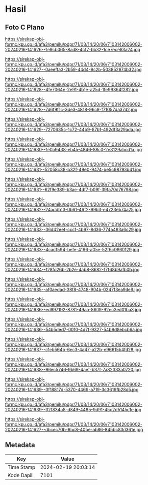 # Hasil

## Foto C Plano

https://sirekap-obj-formc.kpu.go.id/afa3/pemilu/pdpr/71/03/14/20/06/7103142006002-20240216-141626--1e9cb065-8ad8-4cf7-bb32-1ce7ece83a24.jpg

https://sirekap-obj-formc.kpu.go.id/afa3/pemilu/pdpr/71/03/14/20/06/7103142006002-20240216-141627--0aeeffa3-2b59-44d4-9c2b-503852974b32.jpg

https://sirekap-obj-formc.kpu.go.id/afa3/pemilu/pdpr/71/03/14/20/06/7103142006002-20240216-141628--4fe7064e-2e91-4b1e-a25d-1fe99364f282.jpg

https://sirekap-obj-formc.kpu.go.id/afa3/pemilu/pdpr/71/03/14/20/06/7103142006002-20240216-141628--7d6f9f1c-3de3-4818-96c9-f71057da37d2.jpg

https://sirekap-obj-formc.kpu.go.id/afa3/pemilu/pdpr/71/03/14/20/06/7103142006002-20240216-141629--7270635c-1c72-44b9-87b1-492df3a29ada.jpg

https://sirekap-obj-formc.kpu.go.id/afa3/pemilu/pdpr/71/03/14/20/06/7103142006002-20240216-141630--1e0a9438-eb45-4846-88c0-2e3129abcd1a.jpg

https://sirekap-obj-formc.kpu.go.id/afa3/pemilu/pdpr/71/03/14/20/06/7103142006002-20240216-141631--52058c38-b32f-49e0-9474-be5c98793b41.jpg

https://sirekap-obj-formc.kpu.go.id/afa3/pemilu/pdpr/71/03/14/20/06/7103142006002-20240216-141631--62f9e389-b3ae-4df7-b09f-39fa70d76798.jpg

https://sirekap-obj-formc.kpu.go.id/afa3/pemilu/pdpr/71/03/14/20/06/7103142006002-20240216-141632--24addb13-0b61-46f2-99b3-e4723eb74a25.jpg

https://sirekap-obj-formc.kpu.go.id/afa3/pemilu/pdpr/71/03/14/20/06/7103142006002-20240216-141633--36d42eef-ccc1-4b97-8d36-774a483a6c29.jpg

https://sirekap-obj-formc.kpu.go.id/afa3/pemilu/pdpr/71/03/14/20/06/7103142006002-20240216-141633--4cac1594-befe-4166-a05e-52f6c0860129.jpg

https://sirekap-obj-formc.kpu.go.id/afa3/pemilu/pdpr/71/03/14/20/06/7103142006002-20240216-141634--f28fd26b-2b2e-4ab8-8682-17f68b9afb0b.jpg

https://sirekap-obj-formc.kpu.go.id/afa3/pemilu/pdpr/71/03/14/20/06/7103142006002-20240216-141635--af0aedad-38f8-4748-904b-0247f3ea9de9.jpg

https://sirekap-obj-formc.kpu.go.id/afa3/pemilu/pdpr/71/03/14/20/06/7103142006002-20240216-141636--ed897192-8781-49aa-8609-92ec3ed01ba3.jpg

https://sirekap-obj-formc.kpu.go.id/afa3/pemilu/pdpr/71/03/14/20/06/7103142006002-20240216-141636--54b5ded7-0010-4d7f-9327-54b9d8ebcb6a.jpg

https://sirekap-obj-formc.kpu.go.id/afa3/pemilu/pdpr/71/03/14/20/06/7103142006002-20240216-141637--c1eb564b-6ec3-4a47-a22b-e96615b4fd28.jpg

https://sirekap-obj-formc.kpu.go.id/afa3/pemilu/pdpr/71/03/14/20/06/7103142006002-20240216-141638--96ec5746-9b69-4aef-b37f-7a82333a0720.jpg

https://sirekap-obj-formc.kpu.go.id/afa3/pemilu/pdpr/71/03/14/20/06/7103142006002-20240216-141639--3f18817d-5370-4469-a719-3c3619fb28d5.jpg

https://sirekap-obj-formc.kpu.go.id/afa3/pemilu/pdpr/71/03/14/20/06/7103142006002-20240216-141639--32f834a8-d849-4485-9d91-45c2d5145c1e.jpg

https://sirekap-obj-formc.kpu.go.id/afa3/pemilu/pdpr/71/03/14/20/06/7103142006002-20240216-141627--dbcec70b-9bc8-40be-ab86-845bc83d361e.jpg


## Metadata

| Key        | Value               |
| ---------- | ------------------- |
| Time Stamp | 2024-02-19 20:03:14 |
| Kode Dapil | 7101                |



